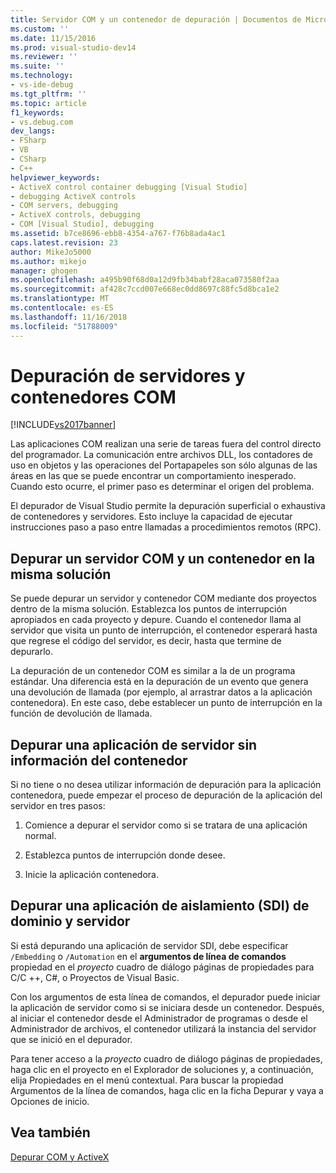 ```yaml
---
title: Servidor COM y un contenedor de depuración | Documentos de Microsoft
ms.custom: ''
ms.date: 11/15/2016
ms.prod: visual-studio-dev14
ms.reviewer: ''
ms.suite: ''
ms.technology:
- vs-ide-debug
ms.tgt_pltfrm: ''
ms.topic: article
f1_keywords:
- vs.debug.com
dev_langs:
- FSharp
- VB
- CSharp
- C++
helpviewer_keywords:
- ActiveX control container debugging [Visual Studio]
- debugging ActiveX controls
- COM servers, debugging
- ActiveX controls, debugging
- COM [Visual Studio], debugging
ms.assetid: b7ce8696-ebb8-4354-a767-f76b8ada4ac1
caps.latest.revision: 23
author: MikeJo5000
ms.author: mikejo
manager: ghogen
ms.openlocfilehash: a495b90f68d0a12d9fb34babf28aca073580f2aa
ms.sourcegitcommit: af428c7ccd007e668ec0dd8697c88fc5d8bca1e2
ms.translationtype: MT
ms.contentlocale: es-ES
ms.lasthandoff: 11/16/2018
ms.locfileid: "51788009"
---
```

# <a name="com-server-and-container-debugging"></a>Depuración de servidores y contenedores COM
[!INCLUDE[vs2017banner](../includes/vs2017banner.md)]

Las aplicaciones COM realizan una serie de tareas fuera del control directo del programador. La comunicación entre archivos DLL, los contadores de uso en objetos y las operaciones del Portapapeles son sólo algunas de las áreas en las que se puede encontrar un comportamiento inesperado. Cuando esto ocurre, el primer paso es determinar el origen del problema.  
  
 El depurador de Visual Studio permite la depuración superficial o exhaustiva de contenedores y servidores. Esto incluye la capacidad de ejecutar instrucciones paso a paso entre llamadas a procedimientos remotos (RPC).  
  
##  <a name="BKMK_COMServerandContainerintheSameSolution"></a> Depurar un servidor COM y un contenedor en la misma solución  
 Se puede depurar un servidor y contenedor COM mediante dos proyectos dentro de la misma solución. Establezca los puntos de interrupción apropiados en cada proyecto y depure. Cuando el contenedor llama al servidor que visita un punto de interrupción, el contenedor esperará hasta que regrese el código del servidor, es decir, hasta que termine de depurarlo.  
  
 La depuración de un contenedor COM es similar a la de un programa estándar. Una diferencia está en la depuración de un evento que genera una devolución de llamada (por ejemplo, al arrastrar datos a la aplicación contenedora). En este caso, debe establecer un punto de interrupción en la función de devolución de llamada.  
  
##  <a name="BKMK_ServerApplicationWithoutContainerInformation"></a> Depurar una aplicación de servidor sin información del contenedor  
 Si no tiene o no desea utilizar información de depuración para la aplicación contenedora, puede empezar el proceso de depuración de la aplicación del servidor en tres pasos:  
  
1.  Comience a depurar el servidor como si se tratara de una aplicación normal.  
  
2.  Establezca puntos de interrupción donde desee.  
  
3.  Inicie la aplicación contenedora.  
  
##  <a name="BKMK_DebuggingaServerandDomainIsolationSDIApplication"></a> Depurar una aplicación de aislamiento (SDI) de dominio y servidor  
 Si está depurando una aplicación de servidor SDI, debe especificar `/Embedding` o `/Automation` en el **argumentos de línea de comandos** propiedad en el *proyecto* cuadro de diálogo páginas de propiedades para C/C ++, C#, o Proyectos de Visual Basic.  
  
 Con los argumentos de esta línea de comandos, el depurador puede iniciar la aplicación de servidor como si se iniciara desde un contenedor. Después, al iniciar el contenedor desde el Administrador de programas o desde el Administrador de archivos, el contenedor utilizará la instancia del servidor que se inició en el depurador.  
  
 Para tener acceso a la *proyecto* cuadro de diálogo páginas de propiedades, haga clic en el proyecto en el Explorador de soluciones y, a continuación, elija Propiedades en el menú contextual. Para buscar la propiedad Argumentos de la línea de comandos, haga clic en la ficha Depurar y vaya a Opciones de inicio.  
  
## <a name="see-also"></a>Vea también  
 [Depurar COM y ActiveX](../debugger/com-and-activex-debugging.md)



